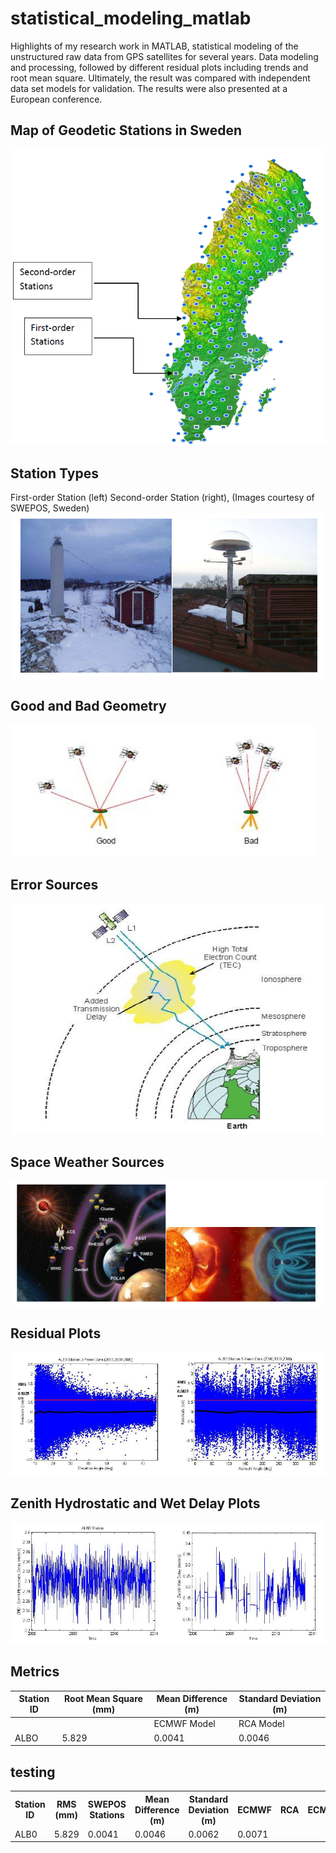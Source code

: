 # statistical_modeling_matlab
Highlights of my research work in MATLAB, statistical modeling of the unstructured raw data from GPS satellites for several years. Data modeling and processing, followed by different residual plots including trends and root mean square. Ultimately, the result was compared with independent data set models for validation.
The results were also presented at a European conference.
## Map of Geodetic Stations in Sweden
![img](https://github.com/ttariqaziz/statistical_modeling_matlab/blob/main/Plots/Map%20of%20stations.png)
## Station Types 
First-order Station (left) Second-order Station (right), (Images courtesy of SWEPOS, Sweden)
![img](https://github.com/ttariqaziz/statistical_modeling_matlab/blob/main/Plots/Station%20types.png)
## Good and Bad Geometry
![img](https://github.com/ttariqaziz/statistical_modeling_matlab/blob/main/Plots/Good%20bad%20geometry.png)
## Error Sources
![img](https://github.com/ttariqaziz/statistical_modeling_matlab/blob/main/Plots/Error%20sources.png)
## Space Weather Sources
![img](https://github.com/ttariqaziz/statistical_modeling_matlab/blob/main/Plots/Space%20weather%20error%20sources.png)
## Residual Plots
![img](https://github.com/ttariqaziz/statistical_modeling_matlab/blob/main/Plots/Plot1.png)
## Zenith Hydrostatic and Wet Delay Plots
![img](https://github.com/ttariqaziz/statistical_modeling_matlab/blob/main/Plots/Plot2.png)
## Metrics
| Station ID  | Root Mean Square (mm) | Mean Difference (m) | Standard Deviation (m) |
| ------------- | ------------- | ------------- | ------------- |
| | | ECMWF Model | RCA Model| |
| ALBO | 5.829 | 0.0041 | 0.0046 | 0.0062 | 0.0071 |

## testing
<!DOCTYPE html>
<html>
<head>
  <title>My Table</title>
</head>
<body>
  <table>
    <tr>
      <th>Station ID</th>
      <th>RMS (mm)</th>
      <th>SWEPOS Stations</th>
      <th>Mean Difference (m)</th>
      <th>Standard Deviation (m)</th>
      <th>ECMWF</th>
      <th>RCA</th>
      <th>ECMWF</th>
      <th>RCA</th>
    </tr>
    <tr>
      <td>ALB0</td>
      <td>5.829</td>
      <td>0.0041</td>
      <td>0.0046</td>
      <td>0.0062</td>
      <td>0.0071</td>
    </tr>
    <!-- Add more rows for additional data -->
  </table>
</body>
</html>

